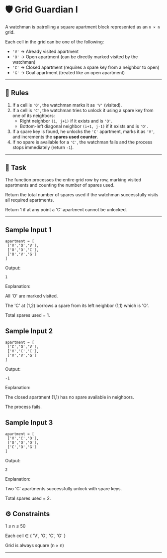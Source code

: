 # 🛡️ Grid Guardian I

A watchman is patrolling a square apartment block represented as an `n × n` grid.  

Each cell in the grid can be one of the following:  
- `'V'` → Already visited apartment  
- `'O'` → Open apartment (can be directly marked visited by the watchman)  
- `'C'` → Closed apartment (requires a spare key from a neighbor to open)  
- `'G'` → Goal apartment (treated like an open apartment)  

---

## 🔑 Rules

1. If a cell is `'O'`, the watchman marks it as `'V'` (visited).  
2. If a cell is `'C'`, the watchman tries to unlock it using a spare key from one of its neighbors:  
   - Right neighbor `(i, j+1)` if it exists and is `'O'`.  
   - Bottom-left diagonal neighbor `(i+1, j-1)` if it exists and is `'O'`.  
3. If a spare key is found, he unlocks the `'C'` apartment, marks it as `'V'`, and increments the **spares used counter**.  
4. If no spare is available for a `'C'`, the watchman fails and the process stops immediately (return `-1`).  

---

## 📝 Task
The function processes the entire grid row by row, marking visited apartments and counting the number of spares used.

Return the total number of spares used if the watchman successfully visits all required apartments.

Return 1 if at any point a 'C' apartment cannot be unlocked.

---

## Sample Input 1
```
apartment = [
 ['V','O','V'],
 ['O','O','C'],
 ['O','V','G']
]
```
Output:
```
1
```
Explanation:

All 'O' are marked visited.

The 'C' at (1,2) borrows a spare from its left neighbor (1,1) which is 'O'.

Total spares used = 1.

## Sample Input 2
```
apartment = [
 ['C','O','V'],
 ['V','C','C'],
 ['V','V','G']
]
```
Output:
```
-1
```
Explanation:

The closed apartment (1,1) has no spare available in neighbors.

The process fails.

## Sample Input 3
```
apartment = [
 ['V','C','O'],
 ['O','O','O'],
 ['C','O','G']
]
```
Output:
```
2
```
Explanation:

Two 'C' apartments successfully unlock with spare keys.

Total spares used = 2.

## ⚙️ Constraints

1 ≤ n ≤ 50

Each cell ∈ { 'V', 'O', 'C', 'G' }

Grid is always square (n × n)

---

